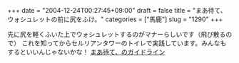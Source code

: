 +++
date = "2004-12-24T00:27:45+09:00"
draft = false
title = "まあ待て、ウォシュレットの前に尻をふけ。"
categories = ["馬鹿"]
slug = "1290"
+++

先に尻を軽くふいた上でウォシュレットするのがマナーらしいです（飛び散るので）
これを知ってからセルリアンタワーのトイレで実践しています。みんなもするといいんじゃないかな！
<a href="http://blog2.fc2.com/mahmate/" target="_blank">まあ待て、のガイドライン</a>
